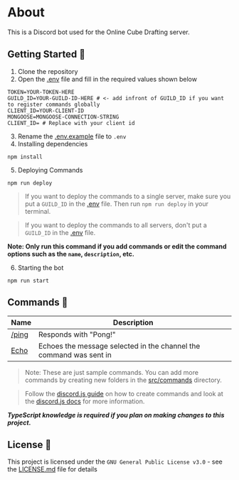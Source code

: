 # About
This is a Discord bot used for the Online Cube Drafting server.

## Getting Started 🎉
1. Clone the repository
2. Open the [.env](.env.example) file and fill in the required values shown below
```
TOKEN=YOUR-TOKEN-HERE
GUILD_ID=YOUR-GUILD-ID-HERE # <- add infront of GUILD_ID if you want to register commands globally
CLIENT_ID=YOUR-CLIENT-ID
MONGOOSE=MONGOOSE-CONNECTION-STRING
CLIENT_ID= # Replace with your client id
```
3. Rename the [.env.example](.env.example) file to `.env`
4. Installing dependencies
```sh-session
npm install
```
5. Deploying Commands
```sh-session
npm run deploy
```
> If you want to deploy the commands to a single server, make sure you put a `GUILD_ID` in the [.env](.env.example) file.  Then run `npm run deploy` in your terminal. 
 
 > If you want to deploy the commands to all servers, don't put a `GUILD_ID` in the [.env](.env.example) file. 

**Note: Only run this command if you add commands or edit the command options such as the `name`, `description`, etc.**

6. Starting the bot
```sh-session
npm run start
```

## Commands 🤖
Name | Description 
| - | - | 
[/ping](src/commands/general/ping.ts) | Responds with "Pong!"
| [Echo](src/commands/context/echo.ts) | Echoes the message selected in the channel the command was sent in


> Note: These are just sample commands.  You can add more commands by creating new folders in the [src/commands](src/commands) directory. 

> Follow the [discord.js guide](https://discordjs.guide) on how to create commands and look at the [discord.js docs](https://discord.js.org) for more information.

***TypeScript knowledge is required if you plan on making changes to this project.***

## License 🪪
This project is licensed under the `GNU General Public License v3.0` - see the [LICENSE.md](LICENSE) file for details